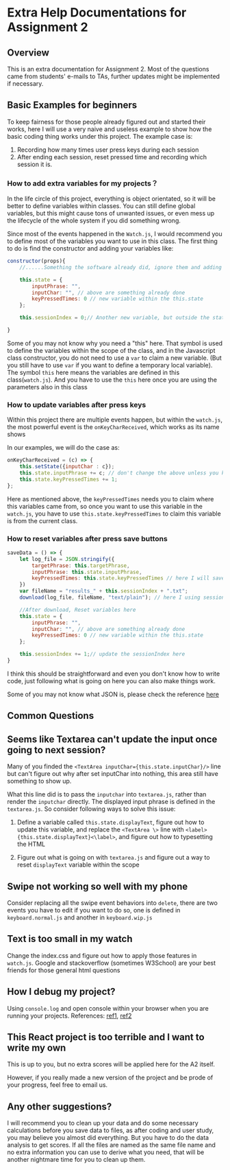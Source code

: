 Extra Help Documentations for Assignment 2
====
Overview
---
This is an extra documentation for Assignment 2. Most of the questions came from students' e-mails to TAs, further updates might be implemented if necessary.

Basic Examples for beginners 
---
To keep fairness for those people already figured out and started their works, here I will use a very naive and useless example to show how the basic coding thing works under this project. The example case is:

1. Recording how many times user press keys during each session
2. After ending each session, reset pressed time and recording which session it is.

### How to add extra variables for my projects？

In the life circle of this project, everything is object orientated, so it will be better to define variables within classes. You can still define global variables, but this might cause tons of unwanted issues, or even mess up the lifecycle of the whole system if you did something wrong.

Since most of the events happened in the `Watch.js`, I would recommend you to define most of the variables you want to use in this class. The first thing to do is find the constructor and adding your variables like:

```javascript
constructor(props){
    //......Something the software already did, ignore them and adding your staffs from this.state, don't delete them unless you know what is going on

    this.state = {
        inputPhrase: "",
        inputChar: "", // above are something already done
        keyPressedTimes: 0 // new variable within the this.state
    };

    this.sessionIndex = 0;// Another new variable, but outside the state scope

}
```

Some of you may not know why you need a "this" here. That symbol is used to define the variables within the scope of the class, and in the Javascript class constructor, you do not need to use a `var` to claim a new variable. (But you still have to use `var` if you want to define a temporary local variable). The symbol `this` here means the variables are defined in this class(`watch.js`). And you have to use the `this` here once you are using the parameters also in this class

### How to update variables after press keys

Within this project there are multiple events happen, but within the `watch.js`, the most powerful event is the `onKeyCharReceived`, which works as its name shows

In our examples, we will do the case as:

```javascript
onKeyCharReceived = (c) => {
    this.setState({inputChar : c});
    this.state.inputPhrase += c; // don't change the above unless you know what ppened here
    this.state.keyPressedTimes += 1;
};

```

Here as mentioned above, the `keyPressedTimes` needs you to claim where this variables came from, so once you want to use this variable in the `watch.js`, you have to use `this.state.keyPressedTimes` to claim this variable is from the current class.

### How to reset variables after press save buttons
```javascript
saveData = () => {
    let log_file = JSON.stringify({
        targetPhrase: this.targetPhrase,
        inputPhrase: this.state.inputPhrase,
        keyPressedTimes: this.state.keyPressedTimes // here I will save this variables
    })
    var fileName = "results_" + this.sessionIndex + ".txt";
    download(log_file, fileName, "text/plain"); // here I using sessionIndex to set the file name, as this is a one time parameters, it can be a temp local variables here.

    //After download, Reset variables here
    this.state = {
        inputPhrase: "",
        inputChar: "", // above are something already done
        keyPressedTimes: 0 // new variable within the this.state
    };

    this.sessionIndex += 1;// update the sessionIndex here
}
```

I think this should be straightforward and even you don't know how to write code, just following what is going on here you can also make things work.

Some of you may not know what JSON is, please check the reference [here](https://www.json.org/)

Common Questions
---
## Seems like Textarea can't update the input once going to next session?

Many of you finded the `<TextArea inputChar={this.state.inputChar}/>` line but can't figure out why after set inputChar into nothing, this area still have something to show up.

What this line did is to pass the `inputchar` into `textarea.js`, rather than render the `inputchar` directly. The displayed input phrase is defined in the `textarea.js`. So consider following ways to solve this issue:

1. Define a variable called `this.state.displayText`, figure out how to update this variable, and replace the `<TextArea \>` line with `<label>{this.state.displayText}<\label>`, and figure out how to typesetting the HTML

2. Figure out what is going on with `textarea.js` and figure out a way to reset `displayText` variable within the scope

## Swipe not working so well with my phone

Consider replacing all the swipe event behaviors into `delete`, there are two events you have to edit if you want to do so, one is defined in `keyboard.normal.js` and another in `keyboard.wip.js`

## Text is too small in my watch

Change the index.css and figure out how to apply those features in `watch.js`. Google and stackoverflow (sometimes W3School) are your best friends for those general html questions

## How I debug my project?
Using `console.log` and open console within your browser when you are running your projects. References: [ref1](https://www.w3schools.com/jsref/met_console_log.asp), [ref2](https://www.google.com/search?q=how+to+open+console+in+chrome)

## This React project is too terrible and I want to write my own

This is up to you, but no extra scores will be applied here for the A2 itself.

However, if you really made a new version of the project and be prode of your progress, feel free to email us.

## Any other suggestions?

I will recommend you to clean up your data and do some necessary calculations before you save data to files, as after coding and user study, you may believe you almost did everything. But you have to do the data analysis to get scores. If all the files are named as the same file name and no extra information you can use to derive what you need, that will be another nightmare time for you to clean up them.



